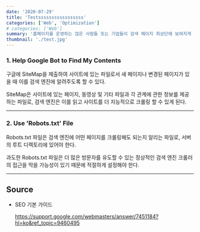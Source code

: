 ```yaml
---
date: '2020-07-29'
title: 'Testsssssssssssssssss'
categories: ['Web', 'Optimization']
# categories: ['Web']
summary: '홈페이지를 운영하는 많은 사람들 또는 기업들이 검색 페이지 최상단에 보여지게 하기 위해 어떤 최적화 작업을 하는지 알아보자.페이지 최상단에 보여지게 하기 위해 어떤 최적화 작업을 하는지 알아보자.페이지 최상단에 보여지게 하기 위해 어떤 최적화 작업을 하는지 알아보자.페이지 최상단에 보여지게 하기 위해 어떤 최적화 작업을 하는지 알아보자.페이지 최상단에 보여지게 하기 위해 어떤 최적화 작업을 하는지 알아보자.알아보자.페이지 최상단에 보여지게 하기 위해 어떤 최적화 작업을 하는지 알아보자.알아보자.페이지 최상단에 보여지게 하기 위해 어떤 최적화 작업을 하는지 알아보자.알아보자.페이지 최상단에 보여지게 하기 위해 어떤 최적화 작업을 하는지 알아보자.알아보자.페이지 최상단에 보여지게 하기 위해 어떤 최적화 작업을 하는지 알아보자.'
thumbnail: './test.jpg'
---
```


### 1. Help Google Bot to Find My Contents

구글에 SiteMap을 제출하여 사이트에 있는 파일로서 새 페이지나 변경된 페이지가 있을 때 이를 검색 엔진에 알려주도록 할 수 있다.

SiteMap은 사이트에 있는 페이지, 동영상 및 기타 파일과 각 관계에 관한 정보를 제공하는 파일로, 검색 엔진은 이를 읽고 사이트를 더 지능적으로 크롤링 할 수 있게 된다.

---

### 2. Use 'Robots.txt' File

Robots.txt 파일은 검색 엔진에 어떤 페이지를 크롤링해도 되는지 알리는 파일로, 서버의 루트 디렉토리에 있어야 한다.

과도한 Robots.txt 파일은 더 많은 방문자를 유도할 수 있는 정상적인 검색 엔진 크롤러의 접근을 막을 가능성이 있기 때문에 적절하게 설정해야 한다.

---

## Source

- SEO 기본 가이드

  [<https://support.google.com/webmasters/answer/7451184?hl=ko&ref_topic=9460495>](https://support.google.com/webmasters/answer/7451184?hl=ko&ref_topic=9460495)
